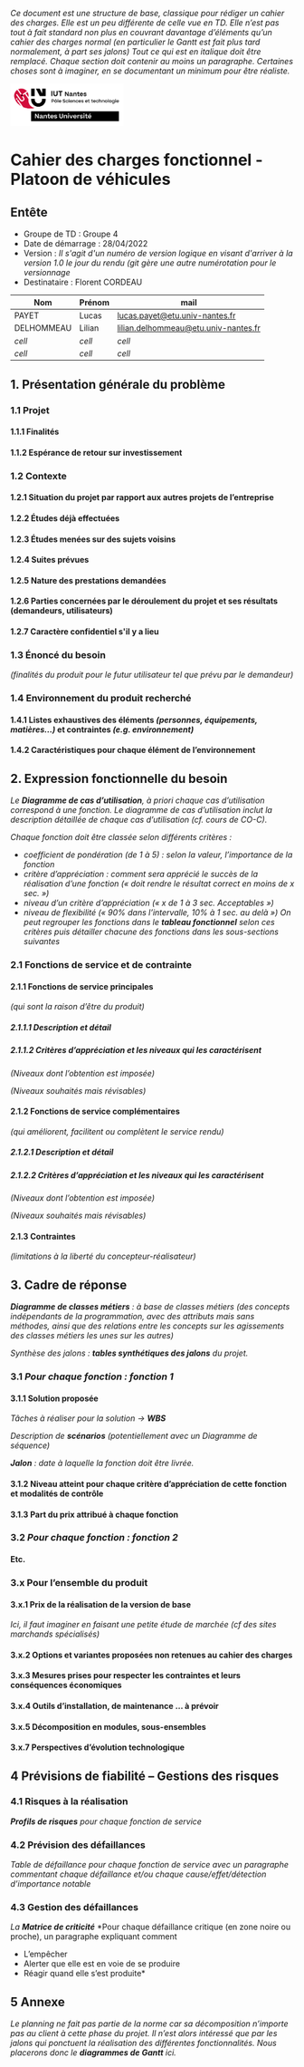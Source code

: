 *Ce document est une structure de base, classique pour rédiger un cahier des charges. Elle est un peu différente de celle vue en TD. Elle n’est pas tout à fait standard non plus en couvrant davantage d’éléments qu’un cahier des charges normal (en particulier le Gantt est fait plus tard normalement, à part ses jalons)
Tout ce qui est en italique doit être remplacé. Chaque section doit contenir au moins un paragraphe. Certaines choses sont à imaginer, en se documentant un minimum pour être réaliste.*

<img src=../pictures/LOGO_PRINCIPAL_IUT_NANTES_CMJN.png alt="IUT Nantes" width="200"/>

# Cahier des charges fonctionnel - Platoon de véhicules

## Entête
- Groupe de TD : Groupe 4
- Date de démarrage : 28/04/2022
- Version : *Il s'agit d'un numéro de version logique en visant d'arriver à la version 1.0 le jour du rendu (git gère une autre numérotation pour le versionnage*
- Destinataire : Florent CORDEAU

|Nom | Prénom | mail
| ------ | ------ | ------ |
| PAYET | Lucas | lucas.payet@etu.univ-nantes.fr |
| DELHOMMEAU | Lilian | lilian.delhommeau@etu.univ-nantes.fr |
| *cell* | *cell* | *cell* |
| *cell* | *cell* | *cell* |


## 1. Présentation générale du problème
### 1.1 Projet
#### 1.1.1 Finalités
#### 1.1.2 Espérance de retour sur investissement
### 1.2 Contexte
#### 1.2.1 Situation du projet par rapport aux autres projets de l’entreprise
#### 1.2.2 Études déjà effectuées
#### 1.2.3 Études menées sur des sujets voisins
#### 1.2.4 Suites prévues
#### 1.2.5 Nature des prestations demandées
#### 1.2.6 Parties concernées par le déroulement du projet et ses résultats (demandeurs, utilisateurs)
#### 1.2.7 Caractère confidentiel s'il y a lieu
### 1.3 Énoncé du besoin 
*(finalités du produit pour le futur utilisateur tel que prévu par le demandeur)*
### 1.4 Environnement du produit recherché
#### 1.4.1 Listes exhaustives des éléments *(personnes, équipements, matières…)* et contraintes *(e.g. environnement)*
#### 1.4.2 Caractéristiques pour chaque élément de l’environnement

## 2. Expression fonctionnelle du besoin

*Le __Diagramme de cas d’utilisation__, à priori chaque cas d’utilisation correspond à une fonction. Le diagramme de cas d’utilisation inclut la description détaillée de chaque cas d’utilisation (cf. cours de CO-C).*

*Chaque fonction doit être classée selon différents critères :*
- *coefficient de pondération (de 1 à 5) : selon la valeur, l’importance de la fonction*
- *critère d’appréciation : comment sera apprécié le succès de la réalisation d’une fonction (« doit rendre le résultat correct en moins de x sec. »)*
- *niveau d’un critère d’appréciation (« x de 1 à 3 sec. Acceptables »)*
- *niveau de flexibilité (« 90% dans l’intervalle, 10% à 1 sec. au delà »)*
*On peut regrouper les fonctions dans le __tableau fonctionnel__ selon ces critères puis détailler chacune des fonctions dans les sous-sections suivantes*

### 2.1 Fonctions de service et de contrainte
#### 2.1.1 Fonctions de service principales 
*(qui sont la raison d’être du produit)*
##### 2.1.1.1 Description et détail

##### 2.1.1.2 Critères d’appréciation et les niveaux qui les caractérisent 
*(Niveaux dont l’obtention est imposée)*

*(Niveaux souhaités mais révisables)*
#### 2.1.2 Fonctions de service complémentaires 
*(qui améliorent, facilitent ou complètent le service rendu)*
##### 2.1.2.1 Description et détail

##### 2.1.2.2 Critères d’appréciation et les niveaux qui les caractérisent 
*(Niveaux dont l’obtention est imposée)*

*(Niveaux souhaités mais révisables)*
#### 2.1.3 Contraintes 
*(limitations à la liberté du concepteur-réalisateur)*

## 3. Cadre de réponse
*__Diagramme de classes métiers__ : à base de classes métiers (des concepts indépendants de la programmation, avec des attributs mais sans méthodes, ainsi que des relations entre les concepts sur les agissements des classes métiers les unes sur les autres)*

*Synthèse des jalons : __tables synthétiques des jalons__ du projet.*
### 3.1 *Pour chaque fonction : fonction 1*
#### 3.1.1 Solution proposée
*Tâches à réaliser pour la solution -> __WBS__*

*Description de __scénarios__ (potentiellement avec un Diagramme de séquence)*

*__Jalon__ : date à laquelle la fonction doit être livrée.*
#### 3.1.2 Niveau atteint pour chaque critère d’appréciation de cette fonction et modalités de contrôle
#### 3.1.3 Part du prix attribué à chaque fonction
### 3.2 *Pour chaque fonction : fonction 2*
#### Etc.
### 3.x Pour l’ensemble du produit
#### 3.x.1 Prix de la réalisation de la version de base
*Ici, il faut imaginer en faisant une petite étude de marchée (cf des sites marchands spécialisés)*
#### 3.x.2 Options et variantes proposées non retenues au cahier des charges
#### 3.x.3 Mesures prises pour respecter les contraintes et leurs conséquences économiques
#### 3.x.4 Outils d’installation, de maintenance … à prévoir
#### 3.x.5 Décomposition en modules, sous-ensembles
#### 3.x.7 Perspectives d’évolution technologique
## 4 Prévisions de fiabilité – Gestions des risques
### 4.1 Risques à la réalisation
*__Profils de risques__ pour chaque fonction de service*
### 4.2 Prévision des défaillances
*Table de défaillance pour chaque fonction de service avec un paragraphe commentant chaque défaillance et/ou chaque cause/effet/détection d’importance notable*
### 4.3 Gestion des défaillances

*La __Matrice de criticité__*
*Pour chaque défaillance critique (en zone noire ou proche), un paragraphe expliquant comment
- L’empêcher
- Alerter que elle est en voie de se produire
- Réagir quand elle s’est produite*


## 5 Annexe
*Le planning ne fait pas partie de la norme car sa décomposition n’importe pas au client à cette phase du projet. Il n’est alors intéressé que par les jalons qui ponctuent la réalisation des différentes fonctionnalités.
Nous placerons donc le __diagrammes de Gantt__ ici.*



